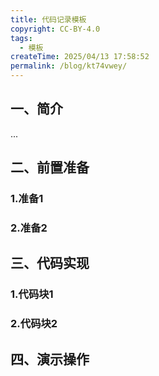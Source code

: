 ```yaml
---
title: 代码记录模板
copyright: CC-BY-4.0
tags:
  - 模板
createTime: 2025/04/13 17:58:52
permalink: /blog/kt74vwey/
---
```



## 一、简介

...

## 二、前置准备

### 1.准备1

### 2.准备2

## 三、代码实现

### 1.代码块1

### 2.代码块2

## 四、演示操作
